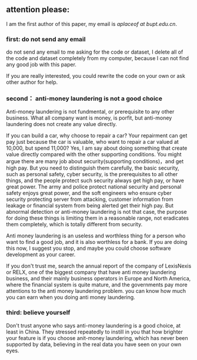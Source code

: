 ## attention please:

I am the first author of this paper, my email is *aplaceof at bupt.edu.cn*. 
### first: do not send any email 
do not send any email to me asking for the code or dataset, I delete all of the code and dataset completely from my computer,  because I can not find any good job with this paper.

If you are really interested, you could rewrite the code on your own or ask other author for help. 
### second： anti-money laundering is not a good choice 

Anti-money laundering is not fundmental, or prerequisite to any other business. What all company want is money, is porfit, but anti-money laundering does not create any value directly. 

If you can build a car, why choose to repair a car? Your repairment can get pay just because the car is valuable, who want to repair a car valued at 10,000, but spend 11,000? Yes, I am say about doing something that create value directly compared with the other supporting conditions. You might argue there are many job about security(supporting conditions)，and get high pay. But you need to distinguish them carefully, the basic security, such as personal safety, cyber security, is the prerequisites to all  other things, and the people protect such security always get high pay, or have great power. The army and police protect national security and personal safety enjoys great power, and the soft engineers who ensure cyber security protecting  server from attacking, customer information from leakage or financial system from being alerted get their high pay. But abnormal detection or anti-money laundering is not that case,  the purpose for doing these things is limiting them in a reasonable range, not eradicates them completely, which is totally different from security. 

Anti money laundering is an useless and worthless thing for a person who want to find a good job, and it is also worthless for a bank.  If you are doing this now, I suggest you stop, and maybe you could choose software development as your career. 

If you don't trust me, search the annual report of the company of  LexisNexis or RELX, one of the biggest company that have anti money laundering business, and  their mainly business operators in Europe and North America, where the financial system is quite mature, and the governments pay more attentions to the anti money laundering problem.  you can know how much you can earn when you doing anti money laundering. 

### third:  believe yourself 
Don't trust anyone who says anti-money laundering is a good choice, at least in China.   They stressed repeatedly  to instill in you  that  how brighter your feature is if you choose anit-money laundering,  which has never been supported by data, believing in the real data you have seen on your own eyes. 
